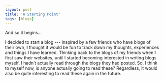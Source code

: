 ```yaml
---
layout: post
title: 'A Starting Point'
tags: [blogs]
---
```


And so it begins...

I decided to start a blog --- inspired by a few friends who have blogs of their own, I thought it would be fun to track down my thoughts, experiences and things I have learned. Thinking back to the blogs of my friends when I first saw their websites, until I started becoming interested in writing blogs myself, I hadn't actually read through the blogs they had posted. So, I think to myself now, is anyone actually going to read these? Regardless, it would also be quite interesting to read these again in the future.
